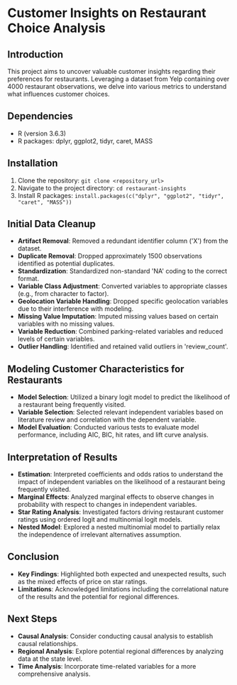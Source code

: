 # Customer Insights on Restaurant Choice Analysis

## Introduction
This project aims to uncover valuable customer insights regarding their preferences for restaurants. Leveraging a dataset from Yelp containing over 4000 restaurant observations, we delve into various metrics to understand what influences customer choices.

## Dependencies
- R (version 3.6.3)
- R packages: dplyr, ggplot2, tidyr, caret, MASS

## Installation
1. Clone the repository: `git clone <repository_url>`
2. Navigate to the project directory: `cd restaurant-insights`
3. Install R packages: `install.packages(c("dplyr", "ggplot2", "tidyr", "caret", "MASS"))`

   
## Initial Data Cleanup
- **Artifact Removal**: Removed a redundant identifier column ('X') from the dataset.
- **Duplicate Removal**: Dropped approximately 1500 observations identified as potential duplicates.
- **Standardization**: Standardized non-standard 'NA' coding to the correct format.
- **Variable Class Adjustment**: Converted variables to appropriate classes (e.g., from character to factor).
- **Geolocation Variable Handling**: Dropped specific geolocation variables due to their interference with modeling.
- **Missing Value Imputation**: Imputed missing values based on certain variables with no missing values.
- **Variable Reduction**: Combined parking-related variables and reduced levels of certain variables.
- **Outlier Handling**: Identified and retained valid outliers in 'review_count'.

## Modeling Customer Characteristics for Restaurants
- **Model Selection**: Utilized a binary logit model to predict the likelihood of a restaurant being frequently visited.
- **Variable Selection**: Selected relevant independent variables based on literature review and correlation with the dependent variable.
- **Model Evaluation**: Conducted various tests to evaluate model performance, including AIC, BIC, hit rates, and lift curve analysis.

## Interpretation of Results
- **Estimation**: Interpreted coefficients and odds ratios to understand the impact of independent variables on the likelihood of a restaurant being frequently visited.
- **Marginal Effects**: Analyzed marginal effects to observe changes in probability with respect to changes in independent variables.
- **Star Rating Analysis**: Investigated factors driving restaurant customer ratings using ordered logit and multinomial logit models.
- **Nested Model**: Explored a nested multinomial model to partially relax the independence of irrelevant alternatives assumption.

## Conclusion
- **Key Findings**: Highlighted both expected and unexpected results, such as the mixed effects of price on star ratings.
- **Limitations**: Acknowledged limitations including the correlational nature of the results and the potential for regional differences.

## Next Steps
- **Causal Analysis**: Consider conducting causal analysis to establish causal relationships.
- **Regional Analysis**: Explore potential regional differences by analyzing data at the state level.
- **Time Analysis**: Incorporate time-related variables for a more comprehensive analysis.
